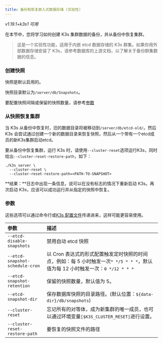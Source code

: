 ```yaml
---
title: 备份和恢复嵌入式数据存储 (实验性)
---
```


_v1.19.1+k3s1 可用_

在本节中，您将学习如何创建 K3s 集群数据的备份，并从备份中恢复集群。

> 这是一个实验性功能，适用于内嵌 etcd 数据存储的 K3s 群集。如果你用外部数据存储安装了 K3s，请参考数据库的上游文档，以了解关于备份群集数据的信息。

### 创建快照

快照是默认启用的。

快照目录默认为`/server/db/Snapshots`。

要配置快照间隔或保留的快照数量，请参考[参数](#参数)

### 从快照恢复集群

当 K3s 从备份中恢复时，旧的数据目录将被移动到`/server/db/etcd-old/`。然后 K3s 会尝试通过创建一个新的数据目录来恢复快照，然后从一个带有一个etcd成员的新K3s集群启动etcd。

要从备份中恢复集群，运行 K3s 时，请使用`--cluster-reset`选项运行K3s，同时给出`--cluster-reset-restore-path`，如下：

```
./k3s server \
  --cluster-reset \
  --cluster-reset-restore-path=<PATH-TO-SNAPSHOT>
```

**结果：**日志中出现一条信息，说可以在没有标志的情况下重新启动 K3s。再次启动 K3s，应该可以成功运行并从指定的快照中恢复。

### 参数

这些选项可以通过命令行或[K3s 配置文件](/docs/k3s/installation/install-options/_index)传递进来，这样可能更容易使用。

| 参数                            | 描述                                                                                                                                         |
| :------------------------------ | :------------------------------------------------------------------------------------------------------------------------------------------- |
| `--etcd-disable-snapshots`      | 禁用自动 etcd 快照                                                                                                                               |
| `--etcd-snapshot-schedule-cron` | 以 Cron 表达式的形式配置触发定时快照的时间点，例如：每 5 小时触发一次`* */5 * * *`，默认值为每 12 小时触发一次：`0 */12 * * *`               |
| `--etcd-snapshot-retention`     | 保留的快照数量，默认值为 5。                                                                                                                 |
| `--etcd-snapshot-dir`           | 保存数据库快照的目录路径。(默认位置：`${data-dir}/db/snapshots`)                                                                             |
| `--cluster-reset`               | 忘记所有的对等体，成为新集群的唯一成员，也可以通过环境变量`[$K3S_CLUSTER_RESET]`进行设置。  |
| `--cluster-reset-restore-path`  | 要恢复的快照文件的路径                                                                                                                       |
